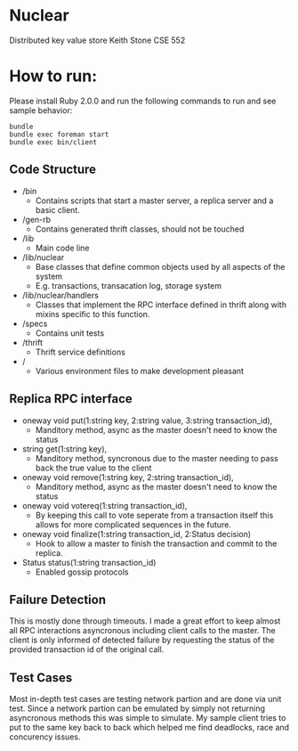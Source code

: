 Nuclear
===

Distributed key value store
Keith Stone
CSE 552

How to run:
==

Please install Ruby 2.0.0 and run the following commands to run and see sample behavior:

```
bundle
bundle exec foreman start
bundle exec bin/client
```

Code Structure
----

* /bin
  * Contains scripts that start a master server, a replica server and a basic client.
* /gen-rb
  * Contains generated thrift classes, should not be touched
* /lib
  * Main code line
* /lib/nuclear
  * Base classes that define common objects used by all aspects of the system
  * E.g. transactions, transacation log, storage system
* /lib/nuclear/handlers
  * Classes that implement the RPC interface defined in thrift along with mixins specific to this function.
* /specs
  * Contains unit tests
* /thrift
  * Thrift service definitions
* /
  * Various environment files to make development pleasant

Replica RPC interface
-----

* oneway void      put(1:string key, 2:string value, 3:string transaction_id),
  * Manditory method, async as the master doesn't need to know the status
* string      get(1:string key),
  * Manditory method, syncronous due to the master needing to pass back the true value to the client
* oneway void   remove(1:string key, 2:string transaction_id),
  * Manditory method, async as the master doesn't need to know the status
* oneway void  votereq(1:string transaction_id),
  * By keeping this call to vote seperate from a transaction itself this allows for more complicated sequences in the future.
* oneway void finalize(1:string transaction_id, 2:Status decision)
  * Hook to allow a master to finish the transaction and commit to the replica.
* Status   status(1:string transaction_id)
  * Enabled gossip protocols

Failure Detection
----

This is mostly done through timeouts. I made a great effort to keep almost all RPC interactions asyncronous including client calls to the master.
The client is only informed of detected failure by requesting the status of the provided transaction id of the original call.

Test Cases
-----

Most in-depth test cases are testing network partion and are done via unit test. Since a network partion can be emulated by simply
not returning asyncronous methods this was simple to simulate. My sample client tries to put to the same key back to back which
helped me find deadlocks, race and concurency issues.
